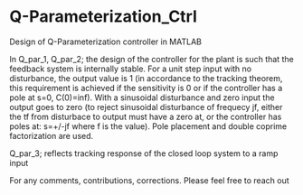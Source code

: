 # Q-Parameterization_Ctrl
Design of Q-Parameterization controller in MATLAB

In Q_par_1, Q_par_2; the design of the controller for the plant is such that the feedback system is internally stable. For a unit step input with no disturbance, the output value is 1 (in accordance to the tracking theorem, this requirement is achieved if the sensitivity is 0 or if the controller has a pole at s=0, C(0)=inf). With a sinusoidal disturbance and zero input the output goes to zero (to reject sinusoidal disturbance of frequecy jf, either the tf from disturbace to output must have a zero at, or the controller has poles at: s=+/-jf where f is the value).
Pole placement and double coprime factorization are used.


Q_par_3; reflects tracking response of the closed loop system to a ramp input


For any comments, contributions, corrections. Please feel free to reach out
